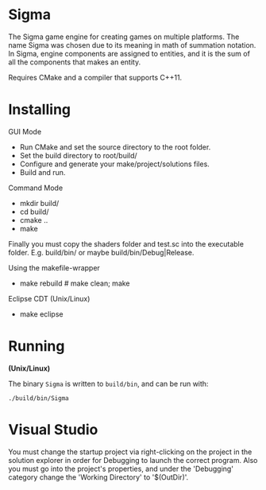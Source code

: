 Sigma
===

The Sigma game engine for creating games on multiple platforms. The name Sigma was chosen due to its meaning in math of summation notation. In Sigma, engine components are assigned to entities, and it is the sum of all the components that makes an entity.

Requires CMake and a compiler that supports C++11.


Installing
===

GUI Mode
* Run CMake and set the source directory to the root folder.
* Set the build directory to root/build/
* Configure and generate your make/project/solutions files.
* Build and run.

Command Mode
* mkdir build/
* cd build/
* cmake ..
* make

Finally you must copy the shaders folder and test.sc into the executable folder. E.g. build/bin/ or maybe build/bin/Debug|Release.

Using the makefile-wrapper
* make rebuild # make clean; make

Eclipse CDT (Unix/Linux)
* make eclipse

Running
===

__(Unix/Linux)__

The binary `Sigma` is written to `build/bin`, and can be run with:

	./build/bin/Sigma

Visual Studio
===
You must change the startup project via right-clicking on the project in the solution explorer in order for Debugging to launch the correct program.
Also you must go into the project's properties, and under the 'Debugging' category change the 'Working Directory' to '$(OutDir)'.
